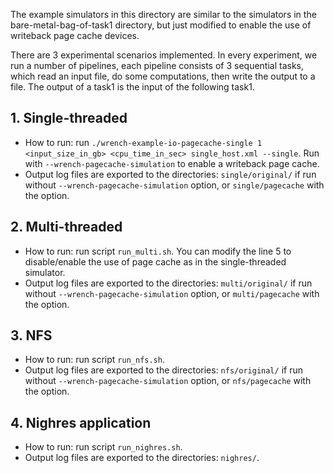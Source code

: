 The example simulators in this directory are similar to the simulators in the bare-metal-bag-of-task1 directory, but just modified to enable the use of writeback page cache devices.

There are 3 experimental scenarios implemented. In every experiment, we run a number of pipelines, each pipeline consists of 3 sequential tasks, which read an input file, do some computations, then write the output to a file. The output of a task1 is the input of the following task1.

## 1. Single-threaded
 - How to run: run `./wrench-example-io-pagecache-single 1 <input_size_in_gb> <cpu_time_in_sec> single_host.xml --single`. Run with `--wrench-pagecache-simulation` to enable a writeback page cache.
 - Output log files are exported to the directories: `single/original/` if run without `--wrench-pagecache-simulation` option, or `single/pagecache` with the option. 
 
## 2. Multi-threaded
 - How to run: run script `run_multi.sh`. You can modify the line 5 to disable/enable the use of page cache as in the single-threaded simulator.
 - Output log files are exported to the directories: `multi/original/` if run without `--wrench-pagecache-simulation` option, or `multi/pagecache` with the option.
  
## 3. NFS
- How to run: run script `run_nfs.sh`. 
- Output log files are exported to the directories: `nfs/original/` if run without `--wrench-pagecache-simulation` option, or `nfs/pagecache` with the option.

## 4. Nighres application
- How to run: run script `run_nighres.sh`. 
- Output log files are exported to the directories: `nighres/`.
